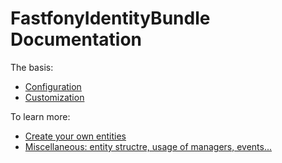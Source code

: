 # FastfonyIdentityBundle Documentation

The basis:

* [Configuration](../README.md#configuration)
* [Customization](customization.md)

To learn more:

* [Create your own entities](create-your-entities.md)
* [Miscellaneous: entity structre, usage of managers, events...](miscellaneous.md)
